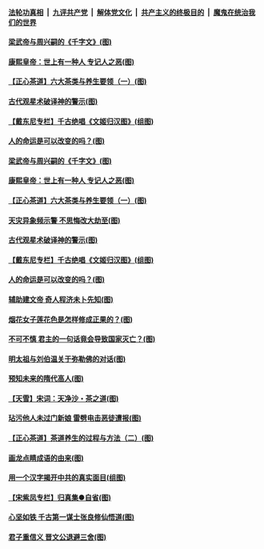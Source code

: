 

####  [法轮功真相](../../../../basic/blob/master/README.md?t=06220302) &nbsp;|&nbsp; [九评共产党](../../../../9ping.md/blob/master/README.md?t=06220302) &nbsp;|&nbsp; [解体党文化](../../../../jtdwh.md/blob/master/README.md?t=06220302)  &nbsp;|&nbsp; [共产主义的终极目的](../../../../gczydzjmd.md/blob/master/README.md?t=06220302) &nbsp;|&nbsp; [魔鬼在统治我们的世界](../../../../mgztzwmdsj.md/blob/master/README.md?t=06220302) 

#### [梁武帝与周兴嗣的《千字文》(图)](../pages/p7/936914.md?t=06220302) 

#### [康熙皇帝：世上有一种人 专记人之恶(图)](../pages/p7/937141.md?t=06220302) 

#### [【正心茶道】六大茶类与养生要领（一）(图)](../pages/p7/936910.md?t=06220302) 

#### [古代观星术破译神的警示(图)](../pages/p7/936938.md?t=06220302) 

#### [【戴东尼专栏】千古绝唱《文姬归汉图》(组图)](../pages/p7/933598.md?t=06220302) 

#### [人的命运是可以改变的吗？(图)](../pages/p7/936633.md?t=06220302) 

#### [梁武帝与周兴嗣的《千字文》(图)](../pages/p7/936914.md?t=06220302) 

#### [康熙皇帝：世上有一种人 专记人之恶(图)](../pages/p7/937141.md?t=06220302) 

#### [【正心茶道】六大茶类与养生要领（一）(图)](../pages/p7/936910.md?t=06220302) 

#### [天灾异象频示警 不思悔改大劫至(图)](../pages/p7/937076.md?t=06220302) 

#### [古代观星术破译神的警示(图)](../pages/p7/936938.md?t=06220302) 

#### [【戴东尼专栏】千古绝唱《文姬归汉图》(组图)](../pages/p7/933598.md?t=06220302) 

#### [人的命运是可以改变的吗？(图)](../pages/p7/936633.md?t=06220302) 

#### [辅助建文帝 奇人程济未卜先知(图)](../pages/p7/936751.md?t=06220302) 

#### [烟花女子莲花色是怎样修成正果的？(图)](../pages/p7/936627.md?t=06220302) 

#### [不可不慎 君主的一句话竟会导致国家灭亡？(图)](../pages/p7/936921.md?t=06220302) 

#### [明太祖与刘伯温关于弥勒佛的对话(图)](../pages/p7/936918.md?t=06220302) 

#### [预知未来的隋代高人(图)](../pages/p7/936519.md?t=06220302) 

#### [【天雪】宋词：天净沙・茶之道(图)](../pages/p7/936606.md?t=06220302) 

#### [玷污他人未过门新娘 雷劈电击恶徒遭报(图)](../pages/p7/936730.md?t=06220302) 

#### [【正心茶道】茶道养生的过程与方法（二）(图)](../pages/p7/936188.md?t=06220302) 

#### [画龙点睛成语的由来(图)](../pages/p7/936521.md?t=06220302) 

#### [用一个汉字揭开中共的真实面目(组图)](../pages/p7/936605.md?t=06220302) 

#### [【宋紫凤专栏】归真集●自省(图)](../pages/p7/936715.md?t=06220302) 

#### [心坚如铁 千古第一谋士张良修仙悟道(图)](../pages/p7/936518.md?t=06220302) 

#### [君子重信义 晋文公退避三舍(图)](../pages/p7/936517.md?t=06220302) 


